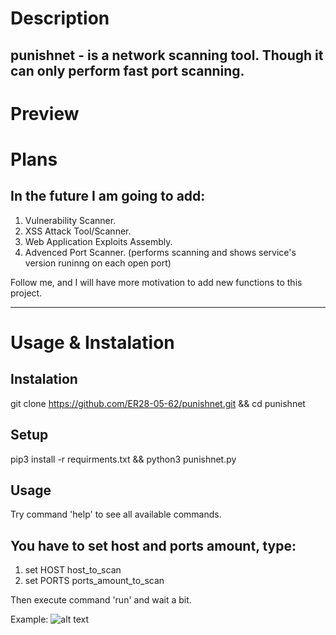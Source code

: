 # Description
punishnet - is a network scanning tool. 
Though it can only perform fast port scanning.
-----

# Preview


# Plans

In the future I am going to add:
-----
1. Vulnerability Scanner.
2. XSS Attack Tool/Scanner.
3. Web Application Exploits Assembly.
4. Advenced Port Scanner. 
  (performs scanning and shows service's version 
   runinng on each open port)

Follow me, and I will have more motivation to add new functions to this project.

--------------------------------------------------------------------------------

# Usage & Instalation

Instalation
---
git clone https://github.com/ER28-05-62/punishnet.git && cd punishnet

Setup
---
pip3 install -r requirments.txt && python3 punishnet.py

Usage
---
Try command 'help' to see all available commands.

You have to set host and ports amount, type:
--
1. set HOST host_to_scan
2. set PORTS ports_amount_to_scan

Then execute command 'run' and wait a bit.

Example:
![alt text]()
